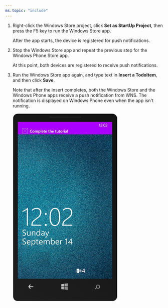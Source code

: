 ```yaml
---
ms.topic: "include"
---
```

1. Right-click the Windows Store project, click **Set as StartUp Project**, then press the F5 key to run the Windows Store app.

    After the app starts, the device is registered for push notifications.
2. Stop the Windows Store app and repeat the previous step for the Windows Phone Store app.

    At this point, both devices are registered to receive push notifications.

3. Run the Windows Store app again, and type text in **Insert a TodoItem**, and then click **Save**.

    Note that after the insert completes, both the Windows Store and the Windows Phone apps receive a push notification from WNS. The notification is displayed on Windows Phone even when the app isn't running.

    ![](./media/app-service-mobile-windows-universal-test-push/mobile-quickstart-push5-wp8.png)
